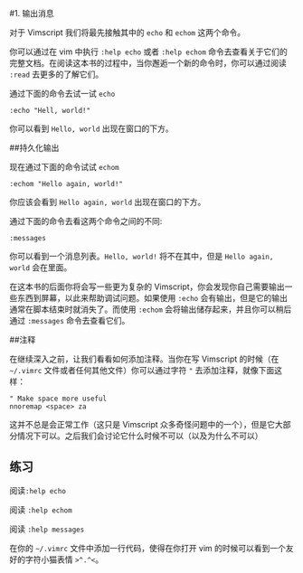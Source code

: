 #1. 输出消息

对于 Vimscript 我们将最先接触其中的 `echo` 和 `echom` 这两个命令。

你可以通过在 vim 中执行 `:help echo` 或者 `:help echom` 命令去查看关于它们的完整文档。在阅读这本书的过程中，当你邂逅一个新的命令时，你可以通过阅读 `:read` 去更多的了解它们。

通过下面的命令去试一试 `echo`

```vim
:echo "Hell, world!"
```

你可以看到 `Hello, world` 出现在窗口的下方。

##持久化输出

现在通过下面的命令试试 `echom`

```vim
:echom "Hello again, world!"
```

你应该会看到 `Hello again, world` 出现在窗口的下方。

通过下面的命令去看这两个命令之间的不同:

```vim
:messages
```

你可以看到一个消息列表。`Hello, world!` 将不在其中，但是 `Hello again, world` 会在里面。

在这本书的后面你将会写一些更为复杂的 Vimscript，你会发现你自己需要输出一些东西到屏幕，以此来帮助调试问题。如果使用 `:echo` 会有输出，但是它的输出通常在脚本结束时就消失了。而使用 `:echom` 会将输出储存起来，并且你可以稍后通过 `:messages` 命令去查看它们。

##注释

在继续深入之前，让我们看看如何添加注释。当你在写 Vimscript 的时候（在 `~/.vimrc` 文件或者任何其他文件）你可以通过字符 `"` 去添加注释，就像下面这样：

```vim
" Make space more useful
nnoremap <space> za
```

这并不总是会正常工作（这只是 Vimscript 众多奇怪问题中的一个），但是它大部分情况下可以。之后我们会讨论它什么时候不可以（以及为什么不可以）

## 练习

阅读`:help echo`

阅读 `:help echom`

阅读 `:help messages`

在你的 `~/.vimrc` 文件中添加一行代码，使得在你打开 vim 的时候可以看到一个友好的字符小猫表情 `>^.^<`。
